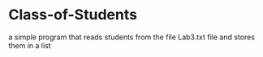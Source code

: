 # Class-of-Students
 a simple program that reads students from the file Lab3.txt file and stores them in a list
